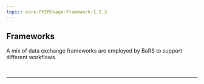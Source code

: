 ```yaml
---
topic: core-FHIRUsage-Framework-1.2.3
---
```


## Frameworks

A mix of data exchange frameworks are employed by BaRS to support different workflows.

<br>
<hr>